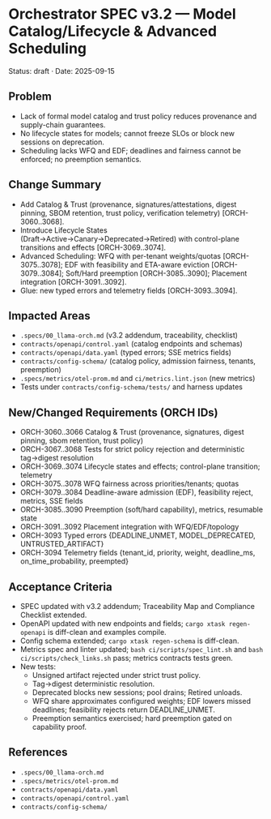 # Orchestrator SPEC v3.2 — Model Catalog/Lifecycle & Advanced Scheduling

Status: draft · Date: 2025-09-15

## Problem

- Lack of formal model catalog and trust policy reduces provenance and supply-chain guarantees.
- No lifecycle states for models; cannot freeze SLOs or block new sessions on deprecation.
- Scheduling lacks WFQ and EDF; deadlines and fairness cannot be enforced; no preemption semantics.

## Change Summary

- Add Catalog & Trust (provenance, signatures/attestations, digest pinning, SBOM retention, trust policy, verification telemetry) [ORCH-3060..3068].
- Introduce Lifecycle States (Draft→Active→Canary→Deprecated→Retired) with control-plane transitions and effects [ORCH-3069..3074].
- Advanced Scheduling: WFQ with per-tenant weights/quotas [ORCH-3075..3078]; EDF with feasibility and ETA-aware eviction [ORCH-3079..3084]; Soft/Hard preemption [ORCH-3085..3090]; Placement integration [ORCH-3091..3092].
- Glue: new typed errors and telemetry fields [ORCH-3093..3094].

## Impacted Areas

- `.specs/00_llama-orch.md` (v3.2 addendum, traceability, checklist)
- `contracts/openapi/control.yaml` (catalog endpoints and schemas)
- `contracts/openapi/data.yaml` (typed errors; SSE metrics fields)
- `contracts/config-schema/` (catalog policy, admission fairness, tenants, preemption)
- `.specs/metrics/otel-prom.md` and `ci/metrics.lint.json` (new metrics)
- Tests under `contracts/config-schema/tests/` and harness updates

## New/Changed Requirements (ORCH IDs)

- ORCH-3060..3066 Catalog & Trust (provenance, signatures, digest pinning, sbom retention, trust policy)
- ORCH-3067..3068 Tests for strict policy rejection and deterministic tag→digest resolution
- ORCH-3069..3074 Lifecycle states and effects; control-plane transition; telemetry
- ORCH-3075..3078 WFQ fairness across priorities/tenants; quotas
- ORCH-3079..3084 Deadline-aware admission (EDF), feasibility reject, metrics, SSE fields
- ORCH-3085..3090 Preemption (soft/hard capability), metrics, resumable state
- ORCH-3091..3092 Placement integration with WFQ/EDF/topology
- ORCH-3093 Typed errors {DEADLINE_UNMET, MODEL_DEPRECATED, UNTRUSTED_ARTIFACT}
- ORCH-3094 Telemetry fields {tenant_id, priority, weight, deadline_ms, on_time_probability, preempted}

## Acceptance Criteria

- SPEC updated with v3.2 addendum; Traceability Map and Compliance Checklist extended.
- OpenAPI updated with new endpoints and fields; `cargo xtask regen-openapi` is diff-clean and examples compile.
- Config schema extended; `cargo xtask regen-schema` is diff-clean.
- Metrics spec and linter updated; `bash ci/scripts/spec_lint.sh` and `bash ci/scripts/check_links.sh` pass; metrics contracts tests green.
- New tests:
  - Unsigned artifact rejected under strict trust policy.
  - Tag→digest deterministic resolution.
  - Deprecated blocks new sessions; pool drains; Retired unloads.
  - WFQ share approximates configured weights; EDF lowers missed deadlines; feasibility rejects return DEADLINE_UNMET.
  - Preemption semantics exercised; hard preemption gated on capability proof.

## References

- `.specs/00_llama-orch.md`
- `.specs/metrics/otel-prom.md`
- `contracts/openapi/data.yaml`
- `contracts/openapi/control.yaml`
- `contracts/config-schema/`
